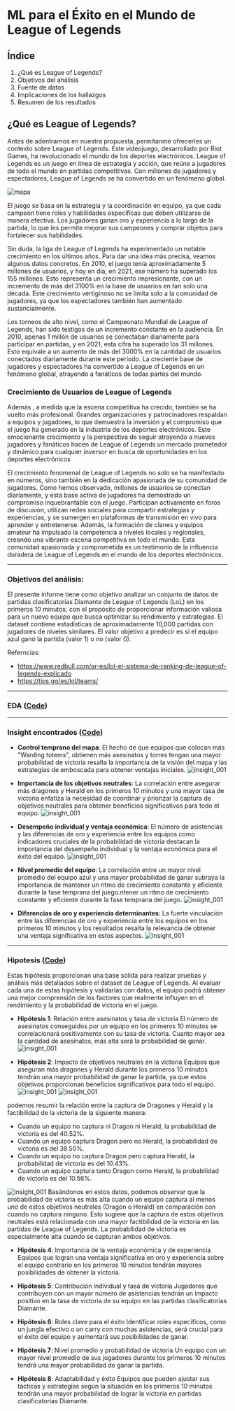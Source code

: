 
# ML para el Éxito en el Mundo de League of Legends

## Índice
   1. ¿Qué es League of Legends?
   2. Objetivos del análisis
   3. Fuente de datos
   4. Implicaciones de los hallazgos
   5. Resumen de los resultados

## ¿Qué es League of Legends? 
Antes de adentrarnos en nuestra propuesta, permítanme    ofrecerles un contexto sobre League of Legends. Este videojuego, desarrollado por Riot Games, ha revolucionado el mundo de los deportes electrónicos. League of Legends es un juego en línea de estrategia y acción, que reúne a jugadores de todo el mundo en partidas competitivas. Con millones de jugadores y espectadores, League of Legends se ha convertido en un fenómeno global.

![mapa](https://www.pinnacle.com/Cms_Data/Contents/Guest/Media/esports2017/Article-Images/LoL/2019/2019-How-to-improve-your-lol-predictions/Esports-Hero-Esports-How-to-improve-your-LoL-predictions.jpg)

El juego se basa en la estrategia y la coordinación en equipo, ya que cada campeón tiene roles y habilidades específicas que deben utilizarse de manera efectiva. Los jugadores ganan oro y experiencia a lo largo de la partida, lo que les permite mejorar sus campeones y comprar objetos para fortalecer sus habilidades.

Sin duda, la liga de League of Legends ha experimentado un notable crecimiento en los últimos años. Para dar una idea más precisa, veamos algunos datos concretos. En 2010, el juego tenía aproximadamente 5 millones de usuarios, y hoy en día, en 2021, ese número ha superado los 155 millones. Esto representa un crecimiento impresionante, con un incremento de más del 3100% en la base de usuarios en tan solo una década. Este crecimiento vertiginoso no se limita solo a la comunidad de jugadores, ya que los espectadores también han aumentado sustancialmente.

Los torneos de alto nivel, como el Campeonato Mundial de League of Legends, han sido testigos de un incremento constante en la audiencia. En 2010, apenas 1 millón de usuarios se conectaban diariamente para participar en partidas, y en 2021, esta cifra ha superado los 31 millones. Esto equivale a un aumento de más del 3000% en la cantidad de usuarios conectados diariamente durante este período. La creciente base de jugadores y espectadores ha convertido a League of Legends en un fenómeno global, atrayendo a fanáticos de todas partes del mundo.

### Crecimiento de Usuarios de League of Legends
Además , a medida que la escena competitiva ha crecido, también se ha vuelto más profesional. Grandes organizaciones y patrocinadores respaldan a equipos y jugadores, lo que demuestra la inversión y el compromiso que el juego ha generado en la industria de los deportes electrónicos. Este emocionante crecimiento y la perspectiva de seguir atrayendo a nuevos jugadores y fanáticos hacen de League of Legends un mercado prometedor y dinámico para cualquier inversor en busca de oportunidades en los deportes electrónicos

El crecimiento fenomenal de League of Legends no solo se ha manifestado en números, sino también en la dedicación apasionada de su comunidad de jugadores. Como hemos observado, millones de usuarios se conectan diariamente, y esta base activa de jugadores ha demostrado un compromiso inquebrantable con el juego. Participan activamente en foros de discusión, utilizan redes sociales para compartir estrategias y experiencias, y se sumergen en plataformas de transmisión en vivo para aprender y entretenerse. Además, la formación de clanes y equipos amateur ha impulsado la competencia a niveles locales y regionales, creando una vibrante escena competitiva en todo el mundo. Esta comunidad apasionada y comprometida es un testimonio de la influencia duradera de League of Legends en el mundo de los deportes electrónicos.


---

### Objetivos del análisis:
El presente informe tiene como objetivo analizar un conjunto de datos de partidas clasificatorias Diamante de League of Legends (LoL) en los primeros 10 minutos, con el propósito de proporcionar información valiosa para un nuevo equipo que busca optimizar su rendimiento y estrategias. El dataset contiene estadísticas de aproximadamente 10,000 partidas con jugadores de niveles similares. El valor objetivo a predecir es si el equipo azul ganó la partida (valor 1) o no (valor 0).

Referncias:
- https://www.redbull.com/ar-es/lol-el-sistema-de-ranking-de-league-of-legends-explicado
- https://tips.gg/es/lol/teams/

---

### EDA ([Code](notebooks/001_EDA.ipynb))

---
### Insight encontrados ([Code](notebooks/002_Insight.ipynb))

- **Control temprano del mapa**: El hecho de que equipos que colocan más "Warding totems", obtienen más asesinatos y torres tengan una mayor probabilidad de victoria resalta la importancia de la visión del mapa y las estrategias de emboscada para obtener ventajas iniciales.
![insight_001](static/img/Insight_001.png)


- **Importancia de los objetivos neutrales**: La correlación entre asegurar más dragones y Herald en los primeros 10 minutos y una mayor tasa de victoria enfatiza la necesidad de coordinar y priorizar la captura de objetivos neutrales para obtener beneficios significativos para todo el equipo.
![insight_001](static/img/Insight_002.png)

- **Desempeño individual y ventaja económica**: El número de asistencias y las diferencias de oro y experiencia entre los equipos como indicadores cruciales de la probabilidad de victoria destacan la importancia del desempeño individual y la ventaja económica para el éxito del equipo.
![insight_001](static/img/Insight_003.png)

- **Nivel promedio del equipo**: La correlación entre un mayor nivel promedio del equipo azul y una mayor probabilidad de ganar subraya la importancia de mantener un ritmo de crecimiento constante y eficiente durante la fase temprana del juego.ntener un ritmo de crecimiento constante y eficiente durante la fase temprana del juego.
![insight_001](static/img/Insight_004.png)

- **Diferencias de oro y experiencia determinantes**: La fuerte vinculación entre las diferencias de oro y experiencia entre los equipos en los primeros 10 minutos y los resultados resalta la relevancia de obtener una ventaja significativa en estos aspectos.
![insight_001](static/img/Insight_005.png)

---

### Hipotesis ([Code](notebooks/003_Outsight.ipynb))
Estas hipótesis proporcionan una base sólida para realizar pruebas y análisis más detallados sobre el dataset de League of Legends. Al evaluar cada una de estas hipótesis y validarlas con datos, el equipo podrá obtener una mejor comprensión de los factores que realmente influyen en el rendimiento y la probabilidad de victoria en el juego.

- **Hipótesis 1**: Relación entre asesinatos y tasa de victoria
El número de asesinatos conseguidos por un equipo en los primeros 10 minutos se correlacionará positivamente con su tasa de victoria. Cuanto mayor sea la cantidad de asesinatos, más alta será la probabilidad de ganar.
![insight_001](static/img/Hypothesis_001.png)

- **Hipótesis 2**: Impacto de objetivos neutrales en la victoria
Equipos que aseguran más dragones y Herald durante los primeros 10 minutos tendrán una mayor probabilidad de ganar la partida, ya que estos objetivos proporcionan beneficios significativos para todo el equipo.
![insight_001](static/img/Hypothesis_002A.png)
![insight_001](static/img/Hypothesis_002B.png)

podemos resumir la relación entre la captura de Dragones y Herald y la factibilidad de la victoria de la siguiente manera:

- Cuando un equipo no captura ni Dragon ni Herald, la probabilidad de victoria es del 40.52%.
- Cuando un equipo captura Dragon pero no Herald, la probabilidad de victoria es del 38.50%.
- Cuando un equipo no captura Dragon pero captura Herald, la probabilidad de victoria es del 10.43%.
- Cuando un equipo captura tanto Dragon como Herald, la probabilidad de victoria es del 10.56%.

![insight_001](static/img/Hypothesis_002.png)
Basándonos en estos datos, podemos observar que la probabilidad de victoria es más alta cuando un equipo captura al menos uno de estos objetivos neutrales (Dragon o Herald) en comparación con cuando no captura ninguno. Esto sugiere que la captura de estos objetivos neutrales está relacionada con una mayor factibilidad de la victoria en las partidas de League of Legends. La probabilidad de victoria es especialmente alta cuando se capturan ambos objetivos.


- **Hipótesis 4**: Importancia de la ventaja económica y de experiencia
Equipos que logran una ventaja significativa en oro y experiencia sobre el equipo contrario en los primeros 10 minutos tendrán mayores posibilidades de obtener la victoria.

- **Hipótesis 5**: Contribución individual y tasa de victoria
Jugadores que contribuyen con un mayor número de asistencias tendrán un impacto positivo en la tasa de victoria de su equipo en las partidas clasificatorias Diamante.

- **Hipótesis 6**: Roles clave para el éxito
Identificar roles específicos, como un jungla efectivo o un carry con muchas asistencias, será crucial para el éxito del equipo y aumentará sus posibilidades de ganar.

- **Hipótesis 7**: Nivel promedio y probabilidad de victoria
Un equipo con un mayor nivel promedio de sus jugadores durante los primeros 10 minutos tendrá una mayor probabilidad de ganar la partida.

- **Hipótesis 8**: Adaptabilidad y éxito
Equipos que pueden ajustar sus tácticas y estrategias según la situación en los primeros 10 minutos tendrán una mayor probabilidad de lograr la victoria en partidas clasificatorias Diamante.